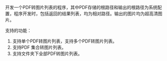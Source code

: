 开发一个PDF转图片列表的程序，其中PDF存储的根路径和输出的根路径为系统配置，程序开发时，包括返回的结果列表，均为相对路径。输出的图片均为超高清图片。

支持的功能：
1. 支持单个PDF转图片列表，支持多个PDF转图片列表。
2. 支持PDF 集合转图片列表。
3. 支持文件夹下全部PDF转图片列表。